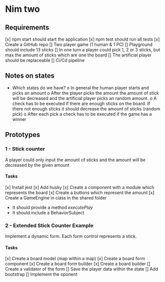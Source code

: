 # Nim two

## Requirements

[x] npm start should start the application
[x] npm test should run all tests
[x] Create a GitHub repo
[] Two player game (1 human & 1 PC)
[] Playground should include 13 sticks
[] In one turn a player could pick 1, 2 or 3 sticks, but max the amount of sticks which are one the board
[] The artificial player should be replaceable
[] Ci/Cd pipeline

## Notes on states

- Which states do we have?
  o In general the human player starts and picks an amount
  o After the player picks the amount the amount of stick will be decreased and the artificial player picks an random amount.
  o A check has to be executed if there are enough sticks on the board. If there not enough sticks it should decrease the amount of sticks (random pick)
  o After each pick a check has to be executed if the game has a winner

## Prototypes

### 1 - Stick counter

A player could only input the amount of sticks and the amount will be decreased by the given amount

#### Tasks

[x] Install jest
[x] Add husky
[x] Create a component with a module which represents the board
[x] Create a buttons which represent the amount
[x] Create a GameEngine in class in the shared folder

- It should provide a method _executePlay_
- It should include a BehaviorSubject

### 2 - Extended Stick Counter Example

Implement a dynamic form. Each form control represents a stick.

#### Tasks

[x] Create a board model (map within a map)
[x] Create a board form component
[x] Create a board form builder
[x] Create a board builder
[] Create a validator of the form
[] Save the player data within the state
[] Add bootstrap
[] Implement the oponent
